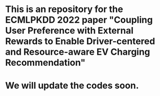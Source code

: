 # This is an repository for the ECMLPKDD 2022 paper "Coupling User Preference with External Rewards to Enable Driver-centered and Resource-aware EV Charging Recommendation"

# We will update the codes soon.

